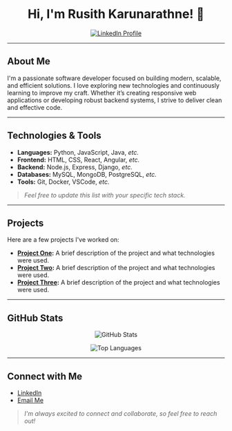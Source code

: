 <h1 align="center">Hi, I'm Rusith Karunarathne! 👋</h1>

<p align="center">
  <a href="https://www.linkedin.com/in/rusithkarunarathne/">
    <img src="https://img.shields.io/badge/LinkedIn-Connect-blue?style=flat-square&logo=linkedin" alt="LinkedIn Profile">
  </a>
</p>

---

## About Me

I'm a passionate software developer focused on building modern, scalable, and efficient solutions. I love exploring new technologies and continuously learning to improve my craft. Whether it’s creating responsive web applications or developing robust backend systems, I strive to deliver clean and effective code.

---

## Technologies & Tools

- **Languages:** Python, JavaScript, Java, *etc.*
- **Frontend:** HTML, CSS, React, Angular, *etc.*
- **Backend:** Node.js, Express, Django, *etc.*
- **Databases:** MySQL, MongoDB, PostgreSQL, *etc.*
- **Tools:** Git, Docker, VSCode, *etc.*

> _Feel free to update this list with your specific tech stack._

---

## Projects

Here are a few projects I've worked on:

- **[Project One](#):** A brief description of the project and what technologies were used.
- **[Project Two](#):** A brief description of the project and what technologies were used.
- **[Project Three](#):** A brief description of the project and what technologies were used.

---

## GitHub Stats

<p align="center">
  <img src="https://github-readme-stats.vercel.app/api?username=RusithKarunarathne&show_icons=true&theme=tokyonight" alt="GitHub Stats" />
</p>

<p align="center">
  <img src="https://github-readme-stats.vercel.app/api/top-langs/?username=RusithKarunarathne&layout=compact&theme=tokyonight" alt="Top Languages" />
</p>

---

## Connect with Me

- [LinkedIn](https://www.linkedin.com/in/rusithkarunarathne/)
- [Email Me](mailto:rusithkarunarathne@gmail.com)

> *I'm always excited to connect and collaborate, so feel free to reach out!*
